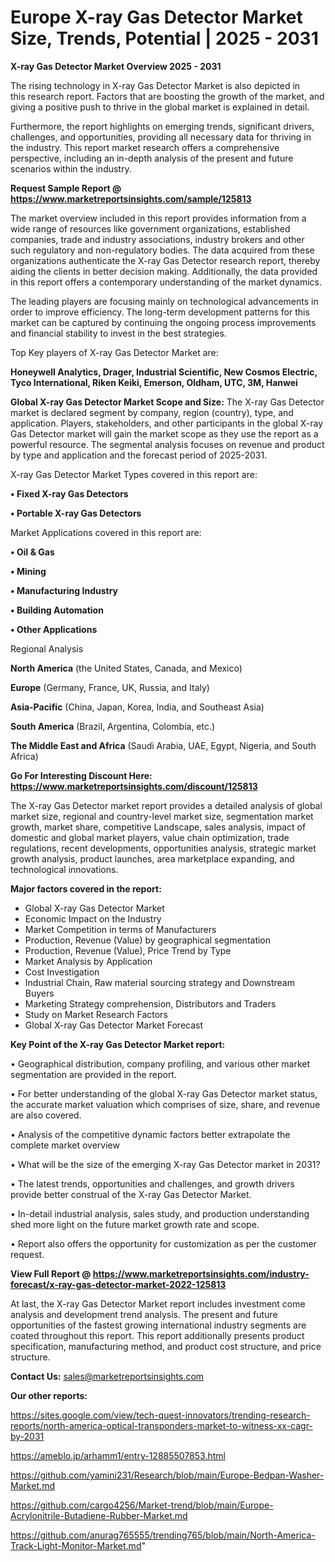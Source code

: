 # Europe X-ray Gas Detector Market Size, Trends, Potential | 2025 - 2031

<Strong> X-ray Gas Detector Market Overview 2025 - 2031</strong>

The rising technology in X-ray Gas Detector Market is also depicted in this research report. Factors that are boosting the growth of the market, and giving a positive push to thrive in the global market is explained in detail.

Furthermore, the report highlights on emerging trends, significant drivers, challenges, and opportunities, providing all necessary data for thriving in the industry. This report market research offers a comprehensive perspective, including an in-depth analysis of the present and future scenarios within the industry.

<strong>Request Sample Report @ <a href=https://www.marketreportsinsights.com/sample/125813>https://www.marketreportsinsights.com/sample/125813</a></strong>

The market overview included in this report provides information from a wide range of resources like government organizations, established companies, trade and industry associations, industry brokers and other such regulatory and non-regulatory bodies. The data acquired from these organizations authenticate the X-ray Gas Detector research report, thereby aiding the clients in better decision making. Additionally, the data provided in this report offers a contemporary understanding of the market dynamics.

The leading players are focusing mainly on technological advancements in order to improve efficiency. The long-term development patterns for this market can be captured by continuing the ongoing process improvements and financial stability to invest in the best strategies.

Top Key players of X-ray Gas Detector Market are:

<strong>Honeywell Analytics, Drager, Industrial Scientific, New Cosmos Electric, Tyco International, Riken Keiki, Emerson, Oldham, UTC, 3M, Hanwei</strong>

<strong><b>Global X-ray Gas Detector Market Scope and Size:</b></strong>
The X-ray Gas Detector market is declared segment by company, region (country), type, and application. Players, stakeholders, and other participants in the global X-ray Gas Detector market will gain the market scope as they use the report as a powerful resource. The segmental analysis focuses on revenue and product by type and application and the forecast period of 2025-2031.

X-ray Gas Detector Market Types covered in this report are:

<strong>• Fixed X-ray Gas Detectors

• Portable X-ray Gas Detectors</strong>

Market Applications covered in this report are:

<strong>• Oil & Gas

• Mining

• Manufacturing Industry

• Building Automation

• Other Applications</strong> 

Regional Analysis

<strong>North America</strong> (the United States, Canada, and Mexico)

<strong>Europe</strong> (Germany, France, UK, Russia, and Italy)

<strong>Asia-Pacific</strong> (China, Japan, Korea, India, and Southeast Asia)

<strong>South America</strong> (Brazil, Argentina, Colombia, etc.)

<strong>The Middle East and Africa</strong> (Saudi Arabia, UAE, Egypt, Nigeria, and South Africa)

<strong>Go For Interesting Discount Here: <a href=https://www.marketreportsinsights.com/discount/125813>https://www.marketreportsinsights.com/discount/125813</a></strong>

The X-ray Gas Detector market report provides a detailed analysis of global market size, regional and country-level market size, segmentation market growth, market share, competitive Landscape, sales analysis, impact of domestic and global market players, value chain optimization, trade regulations, recent developments, opportunities analysis, strategic market growth analysis, product launches, area marketplace expanding, and technological innovations.

<strong><b>Major factors covered in the report:</b></strong>
<ul>
  <li>Global X-ray Gas Detector Market </li>
  <li>Economic Impact on the Industry</li>
  <li>Market Competition in terms of Manufacturers</li>
  <li>Production, Revenue (Value) by geographical segmentation</li>
  <li>Production, Revenue (Value), Price Trend by Type</li>
  <li>Market Analysis by Application</li>
  <li>Cost Investigation</li>
  <li>Industrial Chain, Raw material sourcing strategy and Downstream Buyers</li>
  <li>Marketing Strategy comprehension, Distributors and Traders</li>
  <li>Study on Market Research Factors</li>
  <li>Global X-ray Gas Detector Market Forecast</li>
</ul>

<strong><b>Key Point of the X-ray Gas Detector Market report:</b></strong>

• Geographical distribution, company profiling, and various other market segmentation are provided in the report.

• For better understanding of the global X-ray Gas Detector market status, the accurate market valuation which comprises of size, share, and revenue are also covered.

• Analysis of the competitive dynamic factors better extrapolate the complete market overview

• What will be the size of the emerging X-ray Gas Detector market in 2031?

• The latest trends, opportunities and challenges, and growth drivers provide better construal of the X-ray Gas Detector Market.

• In-detail industrial analysis, sales study, and production understanding shed more light on the future market growth rate and scope.

• Report also offers the opportunity for customization as per the customer request.

<strong><b>View Full Report @ <a href=https://www.marketreportsinsights.com/industry-forecast/x-ray-gas-detector-market-2022-125813>https://www.marketreportsinsights.com/industry-forecast/x-ray-gas-detector-market-2022-125813</a></b></strong>


At last, the X-ray Gas Detector Market report includes investment come analysis and development trend analysis. The present and future opportunities of the fastest growing international industry segments are coated throughout this report. This report additionally presents product specification, manufacturing method, and product cost structure, and price structure.

<strong>Contact Us:</strong>
sales@marketreportsinsights.com

<strong>Our other reports:</strong>

<a href=https://sites.google.com/view/tech-quest-innovators/trending-research-reports/north-america-optical-transponders-market-to-witness-xx-cagr-by-2031>https://sites.google.com/view/tech-quest-innovators/trending-research-reports/north-america-optical-transponders-market-to-witness-xx-cagr-by-2031</a>

<a href=https://ameblo.jp/arhamm1/entry-12885507853.html>https://ameblo.jp/arhamm1/entry-12885507853.html</a>

<a href=https://github.com/yamini231/Research/blob/main/Europe-Bedpan-Washer-Market.md>https://github.com/yamini231/Research/blob/main/Europe-Bedpan-Washer-Market.md</a>

<a href=https://github.com/cargo4256/Market-trend/blob/main/Europe-Acrylonitrile-Butadiene-Rubber-Market.md>https://github.com/cargo4256/Market-trend/blob/main/Europe-Acrylonitrile-Butadiene-Rubber-Market.md</a>

<a href=https://github.com/anurag765555/trending765/blob/main/North-America-Track-Light-Monitor-Market.md>https://github.com/anurag765555/trending765/blob/main/North-America-Track-Light-Monitor-Market.md</a>"
